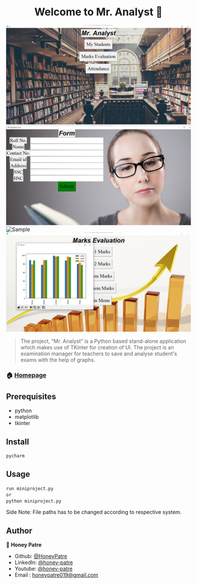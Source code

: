 <h1 align="center">Welcome to Mr. Analyst 👋</h1>

![Sample](DemoImages/Homepage.jpeg)
![Sample](DemoImages/Registration.jpeg)
![Sample](DemoImages/MarksEvaluation.jpeg)
![Sample](DemoImages/BargraphOutput.jpeg)

> The project, “Mr. Analyst” is a Python based stand-alone application which makes use of TKinter for creation of UI. The project is an examination manager for teachers to save and analyse student's exams with the help of graphs.

### 🏠 [Homepage](https://github.com/HoneyPatre)

## Prerequisites

- python
- matplotlib
- tkinter

## Install

```sh
pycharm
```

## Usage

```sh
run miniproject.py
or
python miniproject.py
```
Side Note: File paths has to be changed according to respective system.

## Author

👤 **Honey Patre**

* Github: [@HoneyPatre](https://github.com/HoneyPatre)
* LinkedIn: [@honey-patre](https://linkedin.com/in/honey-patre-b87591178)
* Youtube: [@honey-patre](https://www.youtube.com/channel/UCVFMjbTF1qmD3YrABDjc40Q)
* Email    :  honeypatre019@gmail.com
